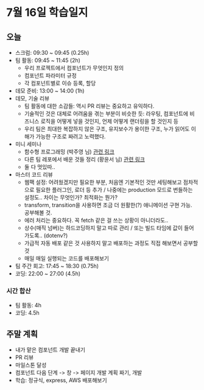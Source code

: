 # 7월 16일 학습일지

## 오늘

- 스크럼: 09:30 ~ 09:45 (0.25h)
- 팀 활동: 09:45 ~ 11:45 (2h)
  - 우리 프로젝트에서 컴포넌트가 무엇인지 정의
  - 컴포넌트 파라미터 규정
  - 각 컴포넌트별로 이슈 등록, 할당
- 데모 준비: 13:00 ~ 14:00 (1h)
- 데모, 기술 리뷰
  - 팀 활동에 대한 소감들: 역시 PR 리뷰는 중요하고 유익하다.
  - 기술적인 것은 대체로 어려움을 겪는 부분이 비슷한 듯: 라우팅, 컴포넌트에 비즈니스 로직을 어떻게 넣을 것인지, 언제 어떻게 랜더링을 할 것인지 등
  - 우리 팀은 최대한 복잡하지 않은 구조, 유지보수가 용이한 구조, 누가 읽어도 이해가 가능한 구조로 짜려고 노력했다.
- 미니 세미나
  - 함수형 프로그래밍 (박주영 님) [관련 링크](https://www.youtube.com/watch?v=4sO0aWTd3yc)
  - 다른 팀 레포에서 배운 것들 정리 (황윤서 님) [관련 링크](<https://github.com/hseoy/practice/wiki/%EB%90%98%EB%8F%8C%EC%95%84%EB%B3%B4%EA%B8%B0-(%EC%9A%B0%EC%95%84%ED%95%9C%ED%85%8C%ED%81%AC%EC%BA%A0%ED%94%84-1%EC%A3%BC%EC%B0%A8)>)
  - 둘 다 멋있따..
- 마스터 코드 리뷰
  - 웹팩 설정: 어려웠겠지만 필요한 부분, 처음엔 기본적인 것만 세팅해보고 점차적으로 필요한 플러그인, 로더 등 추가 / 나중에는 production 모드로 번들하는 설정도.. 차이는 무엇인가? 최적화는 뭔가?
  - transform, transition을 사용하면 조금 더 원활한(?) 애니메이션 구현 가능. 공부해볼 것.
  - 에러 처리는 중요하다. 꼭 fetch 같은 걸 쓰는 상황이 아니더라도..
  - 상수(매직 넘버)는 하드코딩하지 말고 따로 관리 / 또는 빌드 타임에 값이 들어가도록.. (dotenv?)
  - 가급적 자동 배포 같은 것 사용하지 말고 배포하는 과정도 직접 해보면서 공부할 것
  - 매일 매일 실행되는 코드를 배포해보기
- 팀 주간 회고: 17:45 ~ 18:30 (0.75h)
- 코딩: 22:00 ~ 27:00 (4.5h)

### 시간 합산

- 팀 활동: 4h
- 코딩: 4.5h

## 주말 계획

- 내가 맡은 컴포넌트 개발 끝내기
- PR 리뷰
- 마일스톤 달성
- 컴포넌트 다음 단계 -> 창 -> 페이지 개발 계획 짜기, 개발
- 학습: 정규식, express, AWS 배포해보기
